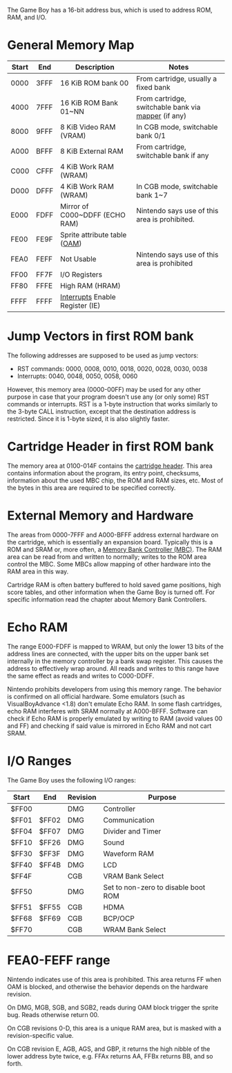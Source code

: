 The Game Boy has a 16-bit address bus, which is used to address ROM, RAM, and I/O.

# General Memory Map


| **Start**   | **End**   | **Description**                                                  | **Notes**
|-------------|-----------|------------------------------------------------------------------|----------
| 0000        | 3FFF      | 16 KiB ROM bank 00                                               | From cartridge, usually a fixed bank
| 4000        | 7FFF      | 16 KiB ROM Bank 01\~NN                                           | From cartridge, switchable bank via [mapper](#memory-bank-controllers) (if any)
| 8000        | 9FFF      | 8 KiB Video RAM (VRAM)                                           | In CGB mode, switchable bank 0/1
| A000        | BFFF      | 8 KiB External RAM                                               | From cartridge, switchable bank if any
| C000        | CFFF      | 4 KiB Work RAM (WRAM)                                            |
| D000        | DFFF      | 4 KiB Work RAM (WRAM)                                            | In CGB mode, switchable bank 1\~7
| E000        | FDFF      | Mirror of C000\~DDFF (ECHO RAM)                                  | Nintendo says use of this area is prohibited.
| FE00        | FE9F      | Sprite attribute table ([OAM](#vram-sprite-attribute-table-oam)) |
| FEA0        | FEFF      | Not Usable                                                       | Nintendo says use of this area is prohibited
| FF00        | FF7F      | I/O Registers                                                    |
| FF80        | FFFE      | High RAM (HRAM)                                                  |
| FFFF        | FFFF      | [Interrupts](#interrupts) Enable Register (IE)                   |

# Jump Vectors in first ROM bank

The following addresses are supposed to be used as jump vectors:

-   RST commands: 0000, 0008, 0010, 0018, 0020, 0028, 0030, 0038
-   Interrupts: 0040, 0048, 0050, 0058, 0060

However, this memory area (0000-00FF) may be used for any other purpose in case that your
program doesn't use any (or only some) RST commands or interrupts. RST
is a 1-byte instruction that works similarly to the 3-byte CALL instruction, except
that the destination address is restricted. Since it is 1-byte sized,
it is also slightly faster.

# Cartridge Header in first ROM bank

The memory area at 0100-014F contains the [cartridge
header](#the-cartridge-header). This area contains information
about the program, its entry point, checksums, information about the
used MBC chip, the ROM and RAM sizes, etc. Most of the bytes in this
area are required to be specified correctly.

# External Memory and Hardware

The areas from 0000-7FFF and A000-BFFF address external hardware on
the cartridge, which is essentially an expansion board.  Typically this
is a ROM and SRAM or, more often, a [Memory Bank Controller
(MBC)](#memory-bank-controllers). The RAM area can be read
from and written to normally; writes to the ROM area control the MBC.
Some MBCs allow mapping of other hardware into the RAM area in this
way.

Cartridge RAM is often battery buffered to hold saved game positions,
high score tables, and other information when the Game Boy is turned
off.  For specific information read the chapter about Memory Bank
Controllers.

# Echo RAM

The range E000-FDFF is mapped to WRAM, but only the lower 13 bits of
the address lines are connected, with the upper bits on the upper bank
set internally in the memory controller by a bank swap register.  This
causes the address to effectively wrap around.  All reads and writes to
this range have the same effect as reads and writes to C000-DDFF.

Nintendo prohibits developers from using this memory range.  The
behavior is confirmed on all official hardware. Some emulators (such as
VisualBoyAdvance \<1.8) don't emulate Echo RAM.  In some flash cartridges,
echo RAM interferes with SRAM normally at A000-BFFF. Software can check if
Echo RAM is properly emulated by writing to RAM (avoid values 00 and
FF) and checking if said value is mirrored in Echo RAM and not cart SRAM.

# I/O Ranges

The Game Boy uses the following I/O ranges:

| **Start** | **End** | **Revision** | **Purpose** |
|-----------|---------|--------------|-------------|
|   $FF00   |         |     DMG      | Controller
|   $FF01   |  $FF02  |     DMG      | Communication
|   $FF04   |  $FF07  |     DMG      | Divider and Timer
|   $FF10   |  $FF26  |     DMG      | Sound
|   $FF30   |  $FF3F  |     DMG      | Waveform RAM
|   $FF40   |  $FF4B  |     DMG      | LCD
|   $FF4F   |         |     CGB      | VRAM Bank Select
|   $FF50   |         |     DMG      | Set to non-zero to disable boot ROM
|   $FF51   |  $FF55  |     CGB      | HDMA
|   $FF68   |  $FF69  |     CGB      | BCP/OCP
|   $FF70   |         |     CGB      | WRAM Bank Select

# FEA0-FEFF range

Nintendo indicates use of this area is prohibited.  This area returns
FF when OAM is blocked, and otherwise the behavior depends on the
hardware revision.

On DMG, MGB, SGB, and SGB2, reads during OAM block trigger the sprite
bug. Reads otherwise return 00.

On CGB revisions 0-D, this area is a unique RAM area, but is masked
with a revision-specific value.

On CGB revision E, AGB, AGS, and GBP, it returns the high nibble of the
lower address byte twice, e.g. FFAx returns AA, FFBx returns BB, and so
forth.
